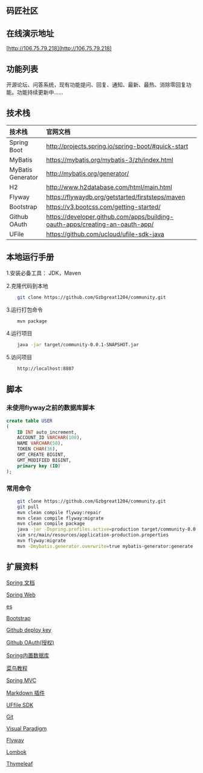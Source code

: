 ## 码匠社区

## 在线演示地址
[http://106.75.79.218](http://106.75.79.218)

## 功能列表
开源论坛、问答系统，现有功能提问、回复、通知、最新、最热、消除零回复功能。功能持续更新中…… 

## 技术栈
| **技术栈** | **官网文档** |
| :-----| :----- |
| Spring Boot | http://projects.spring.io/spring-boot/#quick-start |
| MyBatis | https://mybatis.org/mybatis-3/zh/index.html | 
| MyBatis Generator | http://mybatis.org/generator/ |
| H2 | http://www.h2database.com/html/main.html |
| Flyway | https://flywaydb.org/getstarted/firststeps/maven |
| Bootstrap | https://v3.bootcss.com/getting-started/ |
| Github OAuth | https://developer.github.com/apps/building-oauth-apps/creating-an-oauth-app/ |
| UFile | https://github.com/ucloud/ufile-sdk-java |

## 本地运行手册
1.安装必备工具： JDK，Maven

2.克隆代码到本地
```bash
    git clone https://github.com/Gzbgreat1204/community.git
```
3.运行打包命令
```bash
    mvn package
```
4.运行项目
```bash
    java -jar target/community-0.0.1-SNAPSHOT.jar
```
5.访问项目
```bash
    http://localhost:8887
```
## 脚本
### 未使用flyway之前的数据库脚本
```sql
create table USER
(
	ID INT auto_increment,
	ACCOUNT_ID VARCHAR(100),
	NAME VARCHAR(50),
	TOKEN CHAR(36),
	GMT_CREATE BIGINT,
	GMT_MODIFIED BIGINT,
	primary key (ID)
);
```
### 常用命令
```bash
    git clone https://github.com/Gzbgreat1204/community.git
    git pull
    mvn clean compile flyway:repair
    mvn clean compile flyway:migrate
    mvn clean compile package
    java -jar -Dspring.profiles.active=production target/community-0.0.1-SNAPSHOT.jar
    vim src/main/resources/application-production.properties
    mvn flyway:migrate
    mvn -Dmybatis.generator.overwrite=true mybatis-generator:generate
```
## 扩展资料
[Spring 文档](https://spring.io/guides)

[Spring Web](https://spring.io/guides/gs/serving-web-content/)

[es](https://elasticsearch.cn/explore)

[Bootstrap](https://v3.bootcss.com/getting-started/)

[Github deploy key](https://developer.github.com/v3/guides/managing-deploy-keys/#deploy-keys) 

[Github OAuth(授权)](https://developer.github.com/apps/building-oauth-apps/creating-an-oauth-app/)

[Spring内置数据库](https://docs.spring.io/spring-boot/docs/2.0.0.RC1/reference/htmlsingle/#boot-features-embedded-database-support)

[菜鸟教程](https://www.runoob.com/mysql/mysql-insert-query.html) 

[Spring MVC](https://docs.spring.io/spring/docs/5.0.3.RELEASE/spring-framework-reference/web.html#mvc-handlermapping-interceptor)

[Markdown 插件](http://editor.md.ipandao.com/)

[UFfile SDK](https://github.com/ucloud/ufile-sdk-java)

[Git](https://git-scm.com/download)

[Visual Paradigm](https://www.visual-paradigm.com)

[Flyway](https://flywaydb.org/getstarted/firststeps/maven)

[Lombok](https://projectlombok.org/)

[Thymeleaf](https://www.thymeleaf.org/doc/tutorials/3.0/usingthymeleaf.html#setting-attribute-values)
